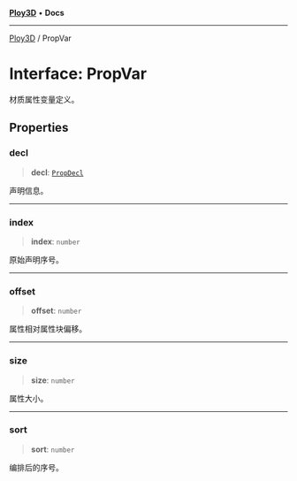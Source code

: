 [**Ploy3D**](../README.md) • **Docs**

***

[Ploy3D](../README.md) / PropVar

# Interface: PropVar

材质属性变量定义。

## Properties

### decl

> **decl**: [`PropDecl`](PropDecl.md)

声明信息。

***

### index

> **index**: `number`

原始声明序号。

***

### offset

> **offset**: `number`

属性相对属性块偏移。

***

### size

> **size**: `number`

属性大小。

***

### sort

> **sort**: `number`

编排后的序号。
